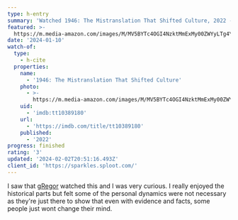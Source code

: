 ```yaml
---
type: h-entry
summary: 'Watched 1946: The Mistranslation That Shifted Culture, 2022 - ★★★'
featured: >-
  https://m.media-amazon.com/images/M/MV5BYTc4OGI4NzktMmExMy00ZWYyLTg4YWItM2JjMmUwZjk1ZmQ2XkEyXkFqcGdeQXVyMTk0Njc0NzU@._V1_SX300.jpg
date: '2024-01-10'
watch-of:
  type:
    - h-cite
  properties:
    name:
      - '1946: The Mistranslation That Shifted Culture'
    photo:
      - >-
        https://m.media-amazon.com/images/M/MV5BYTc4OGI4NzktMmExMy00ZWYyLTg4YWItM2JjMmUwZjk1ZmQ2XkEyXkFqcGdeQXVyMTk0Njc0NzU@._V1_SX300.jpg
    uid:
      - 'imdb:tt10389180'
    url:
      - 'https://imdb.com/title/tt10389180'
    published:
      - '2022'
progress: finished
rating: '3'
updated: '2024-02-02T20:51:16.493Z'
client_id: 'https://sparkles.sploot.com/'
---
```

I saw that [gRegor](https://gregorlove.com/2024/01/watched-1946/) watched this and I was very curious. I really enjoyed the historical parts but felt some of the personal dynamics were not necessary as they're just there to show that even with evidence and facts, some people just wont change their mind.
